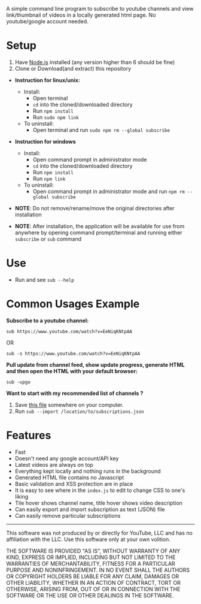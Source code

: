 A simple command line program to subscribe to youtube channels and
view link/thumbnail of videos in a locally generated html page. No
youtube/google account needed.

# Setup

1. Have [Node.js](https://nodejs.org/en/) installed (any version
   higher than 6 should be fine)
2. Clone or Download(and extract) this repository

+ **Instruction for linux/unix:**
    + Install:
        + Open terminal
        + `cd` into the cloned/downloaded directory
        + Run `npm install`
        + Run `sudo npm link`
    + To uninstall:
        + Open terminal and run `sudo npm rm --global subscribe`
+ **Instruction for windows**
    + Install:
        + Open command prompt in administrator mode
        + `cd` into the cloned/downloaded directory
        + Run `npm install`
        + Run `npm link`
    + To uninstall:
        + Open command prompt in administrator mode and run `npm rm --global subscribe`

+ **NOTE**: Do not remove/rename/move the original directories after installation
+ **NOTE**: After installation, the application will be available for use from
  anywhere by opening command prompt/terminal and running either
  `subscribe` or `sub` command

# Use

+ Run and see `sub --help`

# Common Usages Example

**Subscribe to a youtube channel:**

`sub https://www.youtube.com/watch?v=EeNiqKNtpAA`

OR

`sub -s https://www.youtube.com/watch?v=EeNiqKNtpAA`

**Pull update from channel feed, show update progress, generate HTML and then open the HTML with your default browser:**

`sub -upgo`

**Want to start with my recommended list of channels ?**

1. Save [this file](https://raw.githubusercontent.com/dxwc/subscribe/files/subscriptions.json) somewhere on your computer.
2. Run `sub --import /location/to/subscriptions.json`

# Features

+ Fast
+ Doesn't need any google account/API key
+ Latest videos are always on top
+ Everything kept locally and nothing runs in the background
+ Generated HTML file contains no Javascript
+ Basic validation and XSS protection are in place
+ It is easy to see where in the `index.js` to edit to change CSS to one's liking
+ Tile hover shows channel name, title hover shows video description
+ Can easily export and import subscription as text (JSON) file
+ Can easily remove particular subscriptions

----

This software was not produced by or directly for YouTube, LLC and has no
affiliation with the LLC. Use this software only at your own volition.

THE SOFTWARE IS PROVIDED "AS IS", WITHOUT WARRANTY OF ANY KIND, EXPRESS OR
IMPLIED, INCLUDING BUT NOT LIMITED TO THE WARRANTIES OF MERCHANTABILITY,
FITNESS FOR A PARTICULAR PURPOSE AND NONINFRINGEMENT. IN NO EVENT SHALL THE
AUTHORS OR COPYRIGHT HOLDERS BE LIABLE FOR ANY CLAIM, DAMAGES OR OTHER
LIABILITY, WHETHER IN AN ACTION OF CONTRACT, TORT OR OTHERWISE, ARISING FROM,
OUT OF OR IN CONNECTION WITH THE SOFTWARE OR THE USE OR OTHER DEALINGS IN THE
SOFTWARE.
